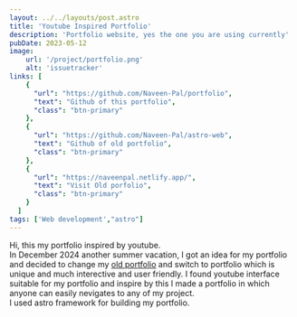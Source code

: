 ```yaml
---
layout: ../../layouts/post.astro
title: 'Youtube Inspired Portfolio'
description: 'Portfolio website, yes the one you are using currently'
pubDate: 2023-05-12
image: 
    url: '/project/portfolio.png'
    alt: 'issuetracker'
links: [
    {
      "url": "https://github.com/Naveen-Pal/portfolio",
      "text": "Github of this portfolio",
      "class": "btn-primary"
    },
    {
      "url": "https://github.com/Naveen-Pal/astro-web",
      "text": "Github of old portfolio",
      "class": "btn-primary"
    },
    {
      "url": "https://naveenpal.netlify.app/",
      "text": "Visit Old porfolio",
      "class": "btn-primary"
    }
  ]
tags: ['Web development',"astro"]
---
```


Hi, this my portfolio inspired by youtube.
<br>
In December 2024 another summer vacation, I got an idea for my portfolio and decided to change my <a href="https://naveenpal.netlify.app/">old portfolio</a> and switch to portfolio which is unique and much interective and user friendly. I found youtube interface suitable for my portfolio and inspire by this I made a portfolio in which anyone can easily nevigates to any of my project.
<br>
I used astro framework for building my portfolio.